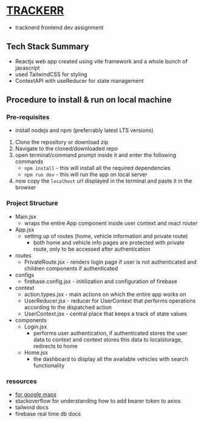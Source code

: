 # [TRACKERR]()
- tracknerd frontend dev assignment

## Tech Stack Summary
- Reactjs web app created using vite framework and a whole bunch of javascript
- used TailwindCSS for styling
- ContextAPI with useReducer for state management

## Procedure to install & run on local machine

### Pre-requisites
- install nodejs and npm (preferrably latest LTS versions)

1. Clone the repository or download zip
2. Navigate to the cloned/downloaded repo
3. open terminal/command prompt inside it and enter the following commands
    - `npm install` - this will install all the required dependencies
    - `npm run dev` - this will run the app on local server
4. now copy the `localhost` url displayed in the terminal and paste it in the browser

### Project Structure
- Main.jsx
    - wraps the entire App component inside user context and react router
- App.jsx
    - setting up of routes (home, vehicle information and private route)
        - both home and vehicle info pages are protected with private route, only to be accessed after authentication
- routes
    - PrivateRoute.jsx - renders login page if user is not authenticated  and children components if authenticated
- configs
    - firebase.config.jsx - initilization and configuration of firebase
- context
    - action.types.jsx - main actions on which the entire app works on
    - UserReducer.jsx - reducer for UserContext that performs operations according to the dispatched action
    - UserContext.jsx - central place that keeps a track of state values
- components
    - Login.jsx
        - performs user authentication, if authenticated stores the user data to context and context stores this data to localstorage, redirects to home
    - Home.jsx
        - the dashboard to display all the available vehicles with search functionality
         


### resources
-  [for google maps](https://www.youtube.com/watch?v=9e-5QHpadi0)
-  stackoverflow for understanding how to add bearer token to axios
- tailwind docs
- firebase real time db docs